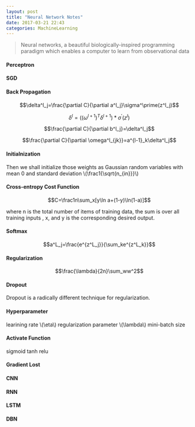 ```yaml
---
layout: post
title: "Neural Network Notes"
date: 2017-03-21 22:43
categories: MachineLearning
---
```


> Neural networks, a beautiful biologically-inspired programming paradigm which enables a computer to learn from observational data

#### Perceptron

#### SGD

#### Back Propagation

$$\delta^l_j=\frac{\partial C}{\partial a^l_j}\sigma^\prime(z^l_j)$$

$$\delta^l=((\omega^{l+1})^T\delta^{l+1})*\sigma^\prime(z^l)$$

$$\frac{\partial C}{\partial b^l_j}=\delta^l_j$$

$$\frac{\partial C}{\partial \omega^l_{jk}}=a^{l-1}_k\delta^l_j$$

#### Initialnization
Then we shall initialize those weights as Gaussian random variables with mean 0 and standard deviation \\(\frac1{\sqrt{n_{in}}}\\)

#### Cross-entropy Cost Function

$$C=\frac1n\sum_x[y\ln a+(1-y)\ln(1-a)]$$

where n is the total number of items of training data, the sum is over all training inputs , x, and y is the corresponding desired output.

#### Softmax

$$a^L_j=\frac{e^{z^L_j}}{\sum_ke^{z^L_k}}$$

#### Regularization

$$\frac{\lambda}{2n}\sum_ww^2$$

#### Dropout
Dropout is a radically different technique for regularization.

#### Hyperparameter
learining rate \\(\eta\\)
regularization parameter \\(\lambda\\)
mini-batch size

#### Activate Function
sigmoid
tanh
relu

#### Gradient Lost


#### CNN

#### RNN

#### LSTM

#### DBN
